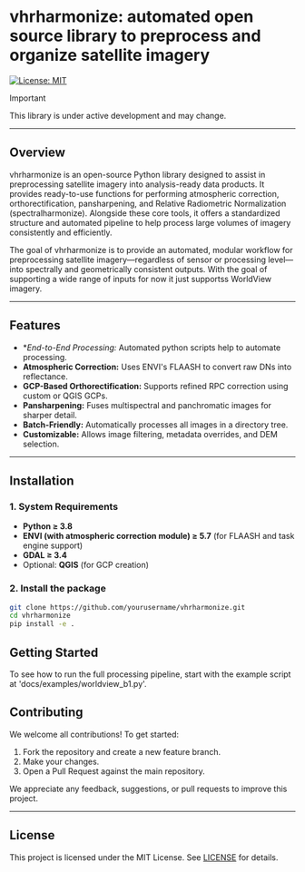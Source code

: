# vhrharmonize: automated open source library to preprocess and organize satellite imagery

[![License: MIT](https://img.shields.io/badge/License-MIT-green)](#)

> [!IMPORTANT]
> This library is under active development and may change.


---

## Overview

vhrharmonize is an open-source Python library designed to assist in preprocessing satellite imagery into analysis-ready data products. It provides ready-to-use functions for performing atmospheric correction, orthorectification, pansharpening, and Relative Radiometric Normalization (spectralharmonize). Alongside these core tools, it offers a standardized structure and automated pipeline to help process large volumes of imagery consistently and efficiently.

The goal of vhrharmonize is to provide an automated, modular workflow for preprocessing satellite imagery—regardless of sensor or processing level—into spectrally and geometrically consistent outputs. With the goal of supporting a wide range of inputs for now it just supportss WorldView imagery.

---

## Features

- **End-to-End Processing:* Automated python scripts help to automate processing.
- **Atmospheric Correction:** Uses ENVI's FLAASH to convert raw DNs into reflectance.
- **GCP-Based Orthorectification:** Supports refined RPC correction using custom or QGIS GCPs.
- **Pansharpening:** Fuses multispectral and panchromatic images for sharper detail.
- **Batch-Friendly:** Automatically processes all images in a directory tree.
- **Customizable:** Allows image filtering, metadata overrides, and DEM selection.

---

## Installation

### 1. System Requirements

- **Python ≥ 3.8**
- **ENVI (with atmospheric correction module) ≥ 5.7** (for FLAASH and task engine support)
- **GDAL ≥ 3.4**
- Optional: **QGIS** (for GCP creation)

### 2. Install the package

```bash
git clone https://github.com/yourusername/vhrharmonize.git
cd vhrharmonize
pip install -e .
```

## Getting Started

To see how to run the full processing pipeline, start with the example script at 'docs/examples/worldview_b1.py'.

## Contributing

We welcome all contributions! To get started:
1. Fork the repository and create a new feature branch.
2. Make your changes.
3. Open a Pull Request against the main repository.

We appreciate any feedback, suggestions, or pull requests to improve this project.

---

## License

This project is licensed under the MIT License. See [LICENSE](LICENSE.md) for details.